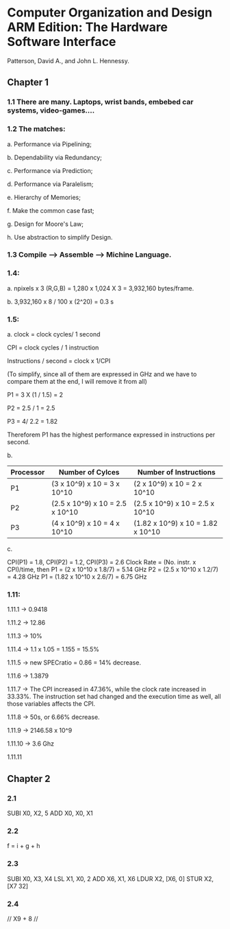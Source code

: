 # Computer Organization and Design ARM Edition: The Hardware Software Interface
Patterson, David A., and John L. Hennessy.

## Chapter 1

### 1.1 There are many. Laptops, wrist bands, embebed car systems, video-games....

### 1.2 The matches:
a. Performance via Pipelining;

b. Dependability via Redundancy;

c. Performance via Prediction;

d. Performance via Paralelism;

e. Hierarchy of Memories;

f. Make the common case fast;

g. Design for Moore's Law;

h. Use abstraction to simplify Design.

### 1.3 Compile --> Assemble --> Michine Language.

### 1.4:

a. npixels x 3 (R,G,B) = 1,280 x 1,024 X 3 = 3,932,160 bytes/frame.

b. 3,932,160 x 8 / 100 x (2^20) = 0.3 s

### 1.5:

a. 
clock = clock cycles/ 1 second

CPI = clock cycles / 1 instruction

Instructions / second = clock x 1/CPI

(To simplify, since all of them are expressed in GHz and we have to compare them at the end, I will remove it from all)

P1 = 3 X (1 / 1.5) = 2 

P2 = 2.5 / 1 = 2.5 

P3 = 4/ 2.2 = 1.82

Thereforem P1 has the highest performance expressed in instructions per second.

b.

| Processor | Number of Cylces | Number of Instructions |
|----------|------------------|------------------------|
| P1 | (3 x 10^9) x 10 = 3 x 10^10 | (2 x 10^9) x 10 = 2 x 10^10 |
| P2 | (2.5 x 10^9) x 10 = 2.5 x 10^10 | (2.5 x 10^9) x 10 = 2.5 x 10^10 |
| P3 | (4 x 10^9) x 10 = 4 x 10^10 | (1.82 x 10^9) x 10 = 1.82 x 10^10 |

c.

CPI(P1) = 1.8, CPI(P2) = 1.2, CPI(P3) = 2.6
Clock Rate = (No. instr. x  CPI)/time, then
P1 = (2 x 10^10 x 1.8/7) = 5.14 GHz
P2 = (2.5 x 10^10 x  1.2/7) = 4.28 GHz
P1 = (1.82 x 10^10 x 2.6/7) = 6.75 GHz

### 1.11:

1.11.1 -> 0.9418

1.11.2 -> 12.86

1.11.3 -> 10%

1.11.4 -> 1.1 x 1.05 = 1.155 = 15.5%

1.11.5 -> new SPECratio = 0.86 = 14% decrease.

1.11.6 -> 1.3879

1.11.7 -> The CPI increased in 47.36%, while the clock rate increased in 33.33%. The instruction set had changed and the execution time as well, all those variables affects the CPI.

1.11.8 -> 50s, or 6.66% decrease.

1.11.9 -> 2146.58 x 10^9

1.11.10 -> 3.6 Ghz

1.11.11



## Chapter 2

### 2.1 

SUBI    X0, X2, 5
ADD     X0, X0, X1

### 2.2

f = i + g + h

### 2.3

SUBI    X0, X3, X4
LSL     X1, X0, 2
ADD     X6, X1, X6
LDUR    X2, [X6, 0]
STUR    X2, [X7 32]

### 2.4

// X9 + 8
// 